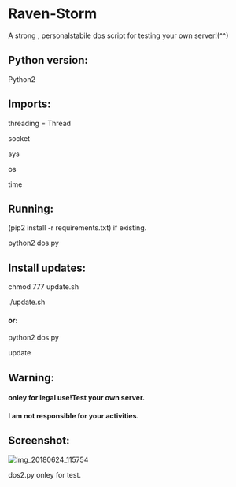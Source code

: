 # Raven-Storm
A strong , personalstabile dos script for testing your own server!(^^)

## Python version:
Python2

## Imports:
threading = Thread

socket

sys

os

time

## Running:
(pip2 install -r requirements.txt) if existing.

python2 dos.py

## Install updates:
chmod 777 update.sh

./update.sh

#### or:


python2 dos.py

update

## Warning:
#### onley for legal use!Test your own server.

#### I am not responsible for your activities.

## Screenshot:

![img_20180624_115754](https://user-images.githubusercontent.com/36562445/41817976-e78f6d6e-77a5-11e8-873a-5bc4e7957ca9.png)



dos2.py onley for test.
